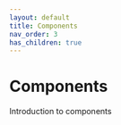```yaml
---
layout: default
title: Components
nav_order: 3
has_children: true
---
```


# Components

Introduction to components